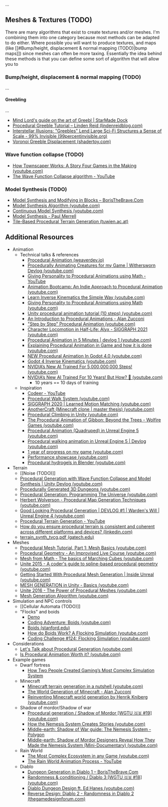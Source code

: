 ...

## Meshes & Textures (TODO)
There are many algorithms that exist to create textures and/or meshes. I'm combining them into one category because most methods can be adapted to do either. Where possible you will want to produce textures, and maps (like [[#Bump/height, displacement & normal mapping (TODO)|bump maps]]) since meshes can often be more taxing. Essentially the idea behind these methods is that you can define some sort of algorithm that will allow you to 

### Bump/height, displacement &  normal mapping (TODO)
...

#### Greebling
...
- [Mind Lord's guide on the art of Greebl | StarMade Dock](https://starmadedock.net/threads/mind-lords-guide-on-the-art-of-greebl.977/)
- [Procedural Greeble Tutorial – Linden Reid (lindenreidblog.com)](https://lindenreidblog.com/2017/12/13/procedural-greeble-tutorial/)
- [Interstellar Illusions: "Greebles" Lend Large Sci-Fi Structures a Sense of Scale - 99% Invisible (99percentinvisible.org)](https://99percentinvisible.org/article/interstellar-illusions-greebles-lend-large-sci-fi-structures-a-sense-of-scale/)
- [Voronoi Greeble Displacement (shadertoy.com)](https://www.shadertoy.com/view/NllyWf)
### Wave function collapse (TODO)
- [How Townscaper Works: A Story Four Games in the Making (youtube.com)](https://www.youtube.com/watch?v=_1fvJ5sHh6A)
- [The Wave Function Collapse algorithm - YouTube](https://www.youtube.com/watch?v=qRtrj6Pua2A)



### Model Synthesis (TODO)

- [Model Synthesis and Modifying in Blocks – BorisTheBrave.Com](https://www.boristhebrave.com/2021/10/26/model-synthesis-and-modifying-in-blocks/)
- [Model Synthesis Algorithm (youtube.com)](https://www.youtube.com/watch?v=A2ODauA1a0M)
- [Continuous Model Synthesis (youtube.com)](https://www.youtube.com/watch?v=ndancJdiFVw)
- [Model Synthesis - Paul Merrell](https://paulmerrell.org/model-synthesis/)
- [Tile-Based Procedural Terrain Generation (tuwien.ac.at)](https://www.cg.tuwien.ac.at/research/publications/2019/scholz_2017_bac/scholz_2017_bac-thesis.pdf)



## Additional Resources
- Animation
	- Technical talks & references
		- [Procedural Animation (weaverdev.io)](https://weaverdev.io/projects/bonehead-procedural-animation/)
		- [Procedurally Animating Creatures for my Game | Withersworn Devlog (youtube.com)](https://www.youtube.com/watch?v=I7BRv5wjeZg)
		- [Giving Personality to Procedural Animations using Math - YouTube](https://www.youtube.com/watch?v=KPoeNZZ6H4s)
		- [Animation Bootcamp: An Indie Approach to Procedural Animation (youtube.com)](https://www.youtube.com/watch?v=LNidsMesxSE)
		- [Learn Inverse Kinematics the Simple Way (youtube.com)](https://www.youtube.com/watch?v=wgpgNLEEpeY)
		- [Giving Personality to Procedural Animations using Math (youtube.com)](https://www.youtube.com/watch?v=KPoeNZZ6H4s)
		- [Unity procedural animation tutorial (10 steps) (youtube.com)](https://www.youtube.com/watch?v=e6Gjhr1IP6w)
		- [An Introduction to Procedural Animations - Alan Zucconi](https://www.alanzucconi.com/2017/04/17/procedural-animations/)
		- ["Step by Step" Procedural Animation (youtube.com)](https://www.youtube.com/watch?v=vKiqs_h1WXM)
		- [Character Locomotion in Half-Life: Alyx - SIGGRAPH 2021 (youtube.com)](https://www.youtube.com/watch?v=RCu-NzH4zrs)
		- [Procedural Animation in 5 Minutes | devlog 1 (youtube.com)](https://www.youtube.com/watch?v=PcpkBzcRdSU)
		- [Explaining Procedural Animation in Game and how it is done (youtube.com)](https://www.youtube.com/watch?v=eYxdbSvI7YI)
		- [NEW Procedural Animation In Godot 4.0 (youtube.com)](https://www.youtube.com/watch?v=G_seJ2Yg1GA)
		- [Godot 4 Inverse Kinematics (youtube.com)](https://www.youtube.com/watch?v=xSP1pqGsWXo)
		- [NVIDIA’s New AI Trained For 5,000,000,000 Steps! (youtube.com)](https://www.youtube.com/watch?v=nAMSfmHuMOQ)
		- [NVIDIA’s New AI Trained For 10 Years! But How? 🤺 (youtube.com)](https://www.youtube.com/watch?v=1kV-rZZw50Q)
			- 10 years == 10 days of training
	- Inspiration
		- [Codeer - YouTube](https://www.youtube.com/@Codeer/videos)
		- [Procedural Walk System (youtube.com)](https://www.youtube.com/watch?v=MWgUnv4TFY4)
		- [SIGGRAPH 2020 | Learned Motion Matching (youtube.com)](https://www.youtube.com/watch?v=16CHDQK4W5k)
		- [AnotherCraft (Minecraft clone | master thesis) (youtube.com)](https://www.youtube.com/watch?v=M98Th82wC7c)
		- [Procedural Climbing in Unity (youtube.com)](https://www.youtube.com/watch?v=BzyxhuG7aaM)
		- [The Procedural Animation of Gibbon: Beyond the Trees - Wolfire Games (youtube.com)](https://www.youtube.com/watch?v=KCKdGlpsdlo)
		- [Procedural Animation (Quadruped) in Unreal Engine 5 (youtube.com)](https://www.youtube.com/watch?v=ExgCP27vJGc)
		- [Procedural walking animation in Unreal Engine 5 | Devlog (youtube.com)](https://www.youtube.com/watch?v=AEN2QbPPfw0)
		- [1 year of progress on my game (youtube.com)](https://www.youtube.com/watch?v=ClETeoWp7I8)
		- [Performance showcase (youtube.com)](https://www.youtube.com/watch?v=ivL20WQ9Pr8)
		- [Procedural hydrogels in Blender (youtube.com)](https://www.youtube.com/watch?v=Pr3ZSa3p7WI)
- Terrain
	- [[Noise (TODO)]]
	- [Procedural Generation with Wave Function Collapse and Model Synthesis | Unity Devlog (youtube.com)](https://www.youtube.com/watch?v=zIRTOgfsjl0)
	- [Procedurally Generated 3D Dungeons (youtube.com)](https://www.youtube.com/watch?v=rBY2Dzej03A)
	- [Procedural Generation: Programming The Universe (youtube.com)](https://www.youtube.com/watch?v=ZZY9YE7rZJw)
	- [Herbert Wolverson - Procedural Map Generation Techniques (youtube.com)](https://www.youtube.com/watch?v=TlLIOgWYVpI)
	- [Good Looking Procedural Generation | DEVLOG #1 | Warden's Will | Unreal Engine 4 (youtube.com)](https://www.youtube.com/watch?v=IYN1IiNduRI)
	- [Procedural Terrain Generation - YouTube](https://www.youtube.com/watch?v=bls9s1fJ9DE)
	- [How do you ensure procedural terrain is consistent and coherent across different platforms and devices? (linkedin.com)](https://www.linkedin.com/advice/0/how-do-you-ensure-procedural-terrain-consistent-coherent)
	- [terrain_synth_tvcg.pdf (gatech.edu)](https://faculty.cc.gatech.edu/~turk/my_papers/terrain_synth_tvcg.pdf)
- Meshes
	- [Procedural Mesh Tutorial, Part 1: Mesh Basics (youtube.com)](https://www.youtube.com/watch?v=ucuOVL7c5Hw)
	- [Procedural Geometry - An Improvised Live Course (youtube.com)](https://www.youtube.com/watch?v=6xs0Saff940)
	- [Mesh from Math - The basics of Marching Cubes (youtube.com)](https://www.youtube.com/watch?v=KvwVYJY_IZ4)
	- [Unite 2015 - A coder's guide to spline-based procedural geometry (youtube.com)](https://www.youtube.com/watch?v=o9RK6O2kOKo)
	- [Getting Started With Procedural Mesh Generation | Inside Unreal (youtube.com)](https://www.youtube.com/watch?v=1ksgB6hYGrE)
	- [MESH GENERATION in Unity - Basics (youtube.com)](https://www.youtube.com/watch?v=eJEpeUH1EMg)
	- [Unite 2016 - The Power of Procedural Meshes (youtube.com)](https://www.youtube.com/watch?v=8LTDFwWMlqQ)
	- [Mesh Generation Algorithm (youtube.com)](https://www.youtube.com/watch?v=alHVa0kcjYI)
- Simulation and NPC controls
	- [[Cellular Automata (TODO)]]
	- "Flocks" and boids
		- [Demo](https://eater.net/boids)
		- [Coding Adventure: Boids (youtube.com)](https://www.youtube.com/watch?v=bqtqltqcQhw)
		- [Boids (stanford.edu)](https://cs.stanford.edu/people/eroberts/courses/soco/projects/2008-09/modeling-natural-systems/boids.html)
		- [How do Boids Work? A Flocking Simulation (youtube.com)](https://www.youtube.com/watch?v=QbUPfMXXQIY)
		- [Coding Challenge #124: Flocking Simulation (youtube.com)](https://www.youtube.com/watch?v=mhjuuHl6qHM)
- Considerations
	- [Let's Talk about Procedural Generation (youtube.com)](https://www.youtube.com/watch?v=x2pJcP8_5TI)
	- [Is Procedural Animation Worth it? (youtube.com)](https://www.youtube.com/watch?v=H70kLqA7LaU)
- Example games
	- Dwarf fortress
		- [How Two People Created Gaming’s Most Complex Simulation System](https://www.youtube.com/watch?v=1ieGQ_YddX0)
	- Minecraft
		- [Minecraft terrain generation in a nutshell (youtube.com)](https://www.youtube.com/watch?v=CSa5O6knuwI)
		- [The World Generation of Minecraft - Alan Zucconi](https://www.alanzucconi.com/2022/06/05/minecraft-world-generation/)
		- [Reinventing Minecraft world generation by Henrik Kniberg (youtube.com)](https://www.youtube.com/watch?v=ob3VwY4JyzE)
	- Shadow of mordor/Shadow of war
		- [Procedural generation / Shadow of Mordor [WGTU 🇬🇧 #19] (youtube.com)](https://www.youtube.com/watch?v=92s338wswI0)
		- [How the Nemesis System Creates Stories (youtube.com)](https://www.youtube.com/watch?v=Lm_AzK27mZY)
		- [Middle-earth: Shadow of War guide: The Nemesis System - Polygon](https://www.polygon.com/middle-earth-shadow-of-war-guide/2017/10/9/16439610/the-nemesis-system-and-you)
		- [Middle-earth: Shadow of Mordor Designers Reveal How They Made the Nemesis System (Mini-Documentary) (youtube.com)](https://www.youtube.com/watch?v=WS4ofqYWBs8)
	- Rain World
		- [The Most Complex Ecosystem in any Game (youtube.com)](https://www.youtube.com/watch?v=GMx8OsTDHfM)
		- [The Rain World Animation Process - YouTube](https://www.youtube.com/watch?v=sVntwsrjNe4)
	- Diablo
		- [Dungeon Generation in Diablo 1 – BorisTheBrave.Com](https://www.boristhebrave.com/2019/07/14/dungeon-generation-in-diablo-1/)
		- [Randomness & conditioning / Diablo 3 [WGTU 🇬🇧 #18] (youtube.com)](https://www.youtube.com/watch?v=Bcbn_itWR-Q)
		- [Diablo Dungeon Design ft. Ed Hanes (youtube.com)](https://www.youtube.com/watch?v=tUFvhDOPA_w)
		- [Reverse Design: Diablo 2 - Randomness in Diablo 2 (thegamedesignforum.com)](https://thegamedesignforum.com/features/RD_D2_5.html)